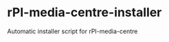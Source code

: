 rPI-media-centre-installer
==========================

Automatic installer script for rPI-media-centre